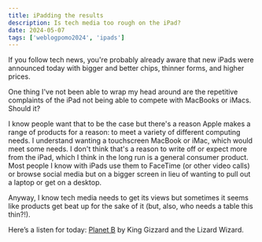 ```yaml
---
title: iPadding the results
description: Is tech media too rough on the iPad?
date: 2024-05-07
tags: ['weblogpomo2024', 'ipads']
---
```

If you follow tech news, you're probably already aware that new iPads were announced today with bigger and better chips, thinner forms, and higher prices.

One thing I've not been able to wrap my head around are the repetitive complaints of the iPad not being able to compete with MacBooks or iMacs. Should it? 

I know people want that to be the case but there's a reason Apple makes a range of products for a reason: to meet a variety of different computing needs. I understand wanting a touchscreen MacBook or iMac, which would meet some needs. I don't think that's a reason to write off or expect more from the iPad, which I think in the long run is a general consumer product. Most people I know with iPads use them to FaceTime (or other video calls) or browse social media but on a bigger screen in lieu of wanting to pull out a laptop or get on a desktop.

Anyway, I know tech media needs to get its views but sometimes it seems like products get beat up for the sake of it (but, also, who needs a table this thin?!).

Here’s a listen for today: [Planet B](https://open.spotify.com/track/0QPbSrIXlGyy4eB63Jl9jb?si=5a11e64cfa0e4428) by King Gizzard and the Lizard Wizard.
